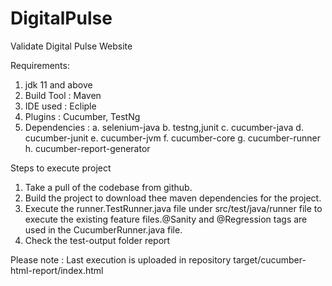 # DigitalPulse
Validate Digital Pulse Website

Requirements:
1. jdk 11 and above
2. Build Tool : Maven
3. IDE used : Ecliple 
4. Plugins : Cucumber, TestNg
5. Dependencies : 
	a. selenium-java
	b. testng,junit
	c. cucumber-java
	d. cucumber-junit
	e. cucumber-jvm
	f. cucumber-core
	g. cucumber-runner
	h. cucumber-report-generator

Steps to execute project

1. Take a pull of the codebase from github.
2. Build the project to download thee maven dependencies for the project.
3. Execute the runner.TestRunner.java file under src/test/java/runner file to execute the existing feature files.@Sanity and @Regression tags are used in the CucumberRunner.java file.
4. Check the test-output folder report

Please note : Last execution is uploaded in repository target/cucumber-html-report/index.html
